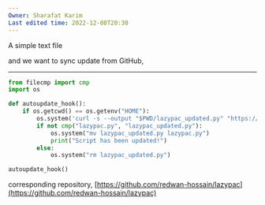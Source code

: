 ```yaml
---
Owner: Sharafat Karim
Last edited time: 2022-12-08T20:30
---
```

A simple text file

and we want to sync update from GitHub,

---

```Python
from filecmp import cmp
import os

def autoupdate_hook():
    if os.getcwd() == os.getenv("HOME"):
        os.system('curl -s --output "$PWD/lazypac_updated.py" "https://raw.githubusercontent.com/redwan-hossain/lazypac/main/lazypac.py"')
        if not cmp("lazypac.py", "lazypac_updated.py"):
            os.system("mv lazypac_updated.py lazypac.py")
            print("Script has been updated!")
        else:
            os.system("rm lazypac_updated.py")

autoupdate_hook()
```

corresponding repository, [https://github.com/redwan-hossain/lazypac](https://github.com/redwan-hossain/lazypac)